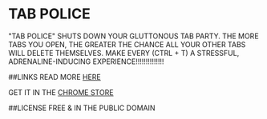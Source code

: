 TAB POLICE
==========

"TAB POLICE" SHUTS DOWN YOUR GLUTTONOUS TAB PARTY. THE MORE TABS YOU OPEN, THE GREATER THE CHANCE ALL YOUR OTHER TABS WILL DELETE THEMSELVES. MAKE EVERY (CTRL + T) A STRESSFUL, ADRENALINE-INDUCING EXPERIENCE!!!!!!!!!!!!!!

##LINKS
READ MORE [HERE](http://ffferal.net/2014/03/21/tab-police/)

GET IT IN THE [CHROME STORE]()

##LICENSE
FREE & IN THE PUBLIC DOMAIN
